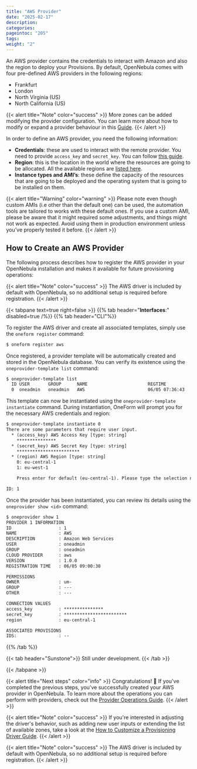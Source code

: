 ```yaml
---
title: "AWS Provider"
date: "2025-02-17"
description:
categories:
pageintoc: "205"
tags:
weight: "2"
---
```


<a id="aws-provider"></a>

<!--# Amazon AWS Provider -->

An AWS provider contains the credentials to interact with Amazon and also the region to deploy your Provisions. By default, OpenNebula comes with four pre-defined AWS providers in the following regions:

* Frankfurt
* London
* North Virginia (US)
* North California (US)

{{< alert title="Note" color="success" >}}
More zones can be added modifying the provider configuration. You can learn more about how to modify or expand a provider behaviour in this [Guide]().
{{< /alert >}}

In order to define an AWS provider, you need the following information:

* **Credentials**: these are used to interact with the remote provider. You need to provide `access_key` and `secret_key`. You can follow [this guide](https://docs.aws.amazon.com/powershell/latest/userguide/pstools-appendix-sign-up.html).
* **Region**: this is the location in the world where the resources are going to be allocated. All the available regions are [listed here](https://docs.aws.amazon.com/AmazonRDS/latest/UserGuide/Concepts.RegionsAndAvailabilityZones.html).
* **Instance types and AMI’s**: these define the capacity of the resources that are going to be deployed and the operating system that is going to be installed on them.

{{< alert title="Warning" color="warning" >}}
Please note even though custom AMIs (i.e other than the default one) can be used, the automation tools are tailored to works with these default ones. If you use a custom AMI, please be aware that it might required some adjustments, and things might not work as expected. Avoid using them in production environment unless you’ve properly tested it before.
{{< /alert >}}

## How to Create an AWS Provider

The following process describes how to register the AWS provider in your OpenNebula installation and makes it available for future provisioning operations:

{{< alert title="Note" color="success" >}}
The AWS driver is included by default with OpenNebula, so no additional setup is required before registration.
{{< /alert >}}

{{< tabpane text=true right=false >}}
{{% tab header="**Interfaces**:" disabled=true /%}}
{{% tab header="CLI"%}}

To register the AWS driver and create all associated templates, simply use the `oneform register` command:

```default
$ oneform register aws
```

Once registered, a provider template will be automatically created and stored in the OpenNebula database. You can verify its existence using the `oneprovider-template list` command:

```default
$ oneprovider-template list
  ID USER       GROUP      NAME                       REGTIME
  0  oneadmin   oneadmin   AWS                        06/05 07:36:43
```

This template can now be instantiated using the `oneprovider-template instantiate` command. During instantiation, OneForm will prompt you for the necessary AWS credentials and region:

```default
$ oneprovider-template instantiate 0
There are some parameters that require user input.
  * (access_key) AWS Access Key [type: string]
    ***************
  * (secret_key) AWS Secret Key [type: string]
    ************************
  * (region) AWS Region [type: string]
    0: eu-central-1
    1: eu-west-1

    Press enter for default (eu-central-1). Please type the selection number: 0

ID: 1
```

Once the provider has been instantiated, you can review its details using the `oneprovider show <id>` command:

```default
$ oneprovider show 1
PROVIDER 1 INFORMATION
ID                  : 1
NAME                : AWS
DESCRIPTION         : Amazon Web Services
USER                : oneadmin
GROUP               : oneadmin
CLOUD PROVIDER      : aws
VERSION             : 1.0.0
REGISTRATION TIME   : 06/05 09:00:30

PERMISSIONS
OWNER               : um-
GROUP               : ---
OTHER               : ---

CONNECTION VALUES
access_key          : ***************
secret_key          : ************************
region              : eu-central-1

ASSOCIATED PROVISIONS
IDS:                : --
```

{{% /tab %}}

{{< tab header="Sunstone">}}
    Still under development.
{{< /tab >}}

{{< /tabpane >}}

{{< alert title="Next steps" color="info" >}}
Congratulations! 👏 If you've completed the previous steps, you've successfully created your AWS provider in OpenNebula.
To learn more about the operations you can perform with providers, check out the [Provider Operations Guide]().
{{< /alert >}}

{{< alert title="Note" color="success" >}}
If you're interested in adjusting the driver's behavior, such as adding new user inputs or extending the list of available zones, take a look at the [How to Customize a Provisioning Driver Guide]().
{{< /alert >}}


{{< alert title="Note" color="success" >}}
The AWS driver is included by default with OpenNebula, so no additional setup is required before registration.
{{< /alert >}}
